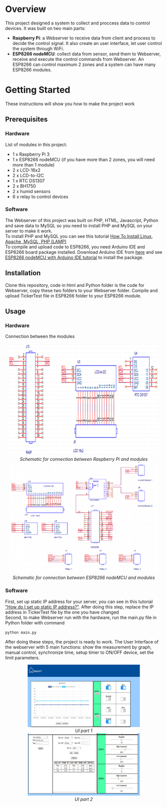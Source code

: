 # Overview
This project designed a system to collect and proccess data to control devices. It was built on two main parts: <br>
* **Raspberry Pi**: a Webserver to receive data from client and process to decide the control signal. It also create an user interface, let user control the system through WiFi.
* **ESP8266 nodeMCU**: collect data from sensor, send them to Webserver, receive and execute the control commands from Webserver. An ESP8266 can control maximum 2 zones and a system can have many ESP8266 modules.

# Getting Started
These instructions will show you how to make the project work

## Prerequisites
### Hardware
List of modules in this project:
* 1 x Raspberry Pi 3
* 1 x ESP8266 nodeMCU (if you have more than 2 zones, you will need more than 1 module)
* 2 x LCD-16x2
* 2 x LCD-to-I2C
* 1 x RTC DS1307
* 2 x BH1750
* 2 x humid sensors
* 6 x relay to control devices

### Software
The Webserver of this project was built on PHP, HTML, Javascript, Python and save data to MySQL so you need to install PHP and MySQL on your server to make it work. <br>
To install PHP and MySQL you can see this tutorial [How To Install Linux, Apache, MySQL, PHP (LAMP)](https://www.digitalocean.com/community/tutorials/how-to-install-linux-apache-mysql-php-lamp-stack-on-ubuntu-16-04)<br>
To compile and upload code to ESP8266, you need Arduino IDE and ESP8266 board package installed. Download Arduino IDE from [here](https://www.arduino.cc/en/Main/Software) and see [ESP8266 nodeMCU with Arduino IDE tutorial](https://learn.adafruit.com/adafruit-huzzah-esp8266-breakout/using-arduino-ide) to install the package.


## Installation
Clone this repository, code in html and Python folder is the code for Webserver, copy these two folders to your Webserver folder. Compile and upload TickerTest file in ESP8266 folder to your ESP8266 module.

## Usage
### Hardware
Connection between the modules
<p align='center'>
  <img width='480' height='360' src="https://github.com/nguyenconghuan95/Raspberry-Pi-Webserver/blob/master/img/raspCapture.PNG"><br>
  <i>Schematic for connection between Raspberry Pi and modules</i><br>
  <img width='480' height='360' src="https://github.com/nguyenconghuan95/Raspberry-Pi-Webserver/blob/master/img/espCapture.PNG"><br>
  <i>Schematic for connection between ESP8266 nodeMCU and modules</i>
</p>

### Software
First, set up static IP address for your server, you can see in this tutorial ["How do I set up static IP address?"](https://raspberrypi.stackexchange.com/questions/37920/how-do-i-set-up-networking-wifi-static-ip-address). After doing this step, replace the IP address in TickerTest file by the one you have changed <br>
Second, to make Webserver run with the hardware, run the main.py file in Python folder with command
```
python main.py
```
After doing these steps, the project is ready to work. The User Interface of the webserver with 5 main functions: show the measurement by graph, manual control, synchronize time, setup timer to ON/OFF device, set the limit parameters.
<p align='center'>
  <img width='360' height='200' src="https://github.com/nguyenconghuan95/Raspberry-Pi-Webserver/blob/master/img/web_part1.PNG"><br>
  <i>UI part 1</i><br>
  <img width='360' height='200' src="https://github.com/nguyenconghuan95/Raspberry-Pi-Webserver/blob/master/img/web_part2.PNG"><br>
  <i>UI part 2</i>
</p>



